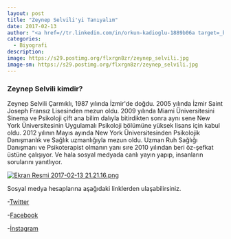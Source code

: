 ```yaml
---
layout: post
title: "Zeynep Selvili'yi Tanıyalım"
date: 2017-02-13
author: "<a href=//tr.linkedin.com/in/orkun-kadioglu-1889b06a target=_blank>Orkun Kadıoğlu</a>"
categories:
  - Biyografi
description:
image: https://s29.postimg.org/flxrgn8zr/zeynep_selvili.jpg
image-sm: https://s29.postimg.org/flxrgn8zr/zeynep_selvili.jpg
---
```

### Zeynep Selvili kimdir?

Zeynep Selvili Çarmıklı, 1987 yılında İzmir'de doğdu. 2005 yılında İzmir Saint Joseph Fransız Lisesinden mezun oldu. 2009 yılında Miami Üniversitesini Sinema ve Psikoloji çift ana bilim dalıyla bitirdikten sonra aynı sene New York Üniversitesinin Uygulamalı Psikoloji bölümüne yüksek lisans için kabul oldu. 2012 yılının Mayıs ayında New York Üniversitesinden Psikolojik Danışmanlık ve Sağlık uzmanlığıyla mezun oldu. Uzman Ruh Sağlığı Danışmanı ve Psikoterapist olmanın yanı sıre 2010 yılından beri öz-şefkat üstüne çalışıyor. Ve hala sosyal medyada canlı yayın yapıp, insanların sorularını yanıtlıyor.

[![Ekran Resmi 2017-02-13 21.21.16.png](https://s20.postimg.org/p0d1f8uot/Ekran_Resmi_2017_02_13_21_21_16.png)](https://postimg.org/image/n8k2kcbbt/)

Sosyal medya hesaplarına aşağıdaki linklerden ulaşabilirsiniz.

-[Twitter](https://twitter.com/zeynepselvili?lang=en)

-[Facebook](https://www.facebook.com/zeynepselvilicarmikli/)

-[İnstagram](https://www.instagram.com/z.zeynepselvili/)
